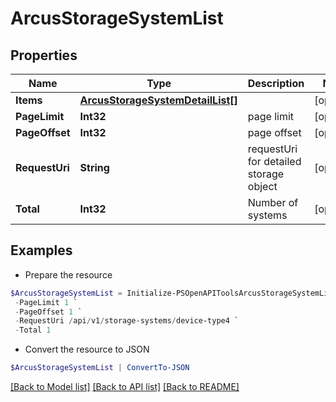 # ArcusStorageSystemList
## Properties

Name | Type | Description | Notes
------------ | ------------- | ------------- | -------------
**Items** | [**ArcusStorageSystemDetailList[]**](ArcusStorageSystemDetailList.md) |  | [optional] 
**PageLimit** | **Int32** | page limit | [optional] 
**PageOffset** | **Int32** | page offset | [optional] 
**RequestUri** | **String** | requestUri for detailed storage object | [optional] 
**Total** | **Int32** | Number of systems | [optional] 

## Examples

- Prepare the resource
```powershell
$ArcusStorageSystemList = Initialize-PSOpenAPIToolsArcusStorageSystemList  -Items null `
 -PageLimit 1 `
 -PageOffset 1 `
 -RequestUri /api/v1/storage-systems/device-type4 `
 -Total 1
```

- Convert the resource to JSON
```powershell
$ArcusStorageSystemList | ConvertTo-JSON
```

[[Back to Model list]](../README.md#documentation-for-models) [[Back to API list]](../README.md#documentation-for-api-endpoints) [[Back to README]](../README.md)

